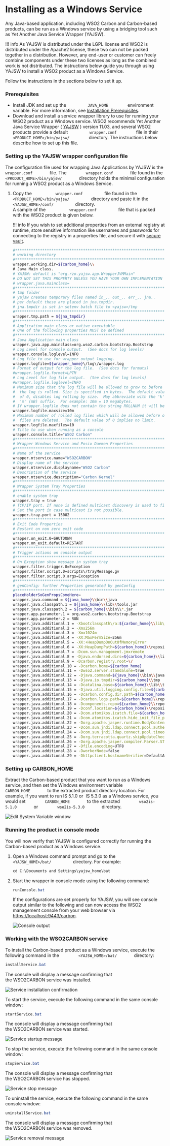 # Installing as a Windows Service

Any Java-based application, including WSO2 Carbon and Carbon-based
products, can be run as a Windows service by using a bridging tool such
as Yet Another Java Service Wrapper (YAJSW).

!!! info
    As YAJSW is distributed under the LGPL license and WSO2 is
    distributed under the Apache2 license, these two can not be packed
    together in a distribution. However, any end-user or customer can freely
    combine components under these two licenses as long as the combined work
    is not distributed. The instructions below guide you through using YAJSW
    to install a WSO2 product as a Windows Service.

Follow the instructions in the sections below to set it up.

### Prerequisites

-   Install JDK and set up the `          JAVA_HOME         `
    environment variable. For more information, see
    [Installation Prerequisites](../../setup/installation-prerequisites).
-   Download and install a service wrapper library to use for running
    your WSO2 product as a Windows service. WSO2 recommends Yet Another
    Java Service Wrapper (
    [YAJSW](http://sourceforge.net/projects/yajsw/) ) version 11.03, and
    several WSO2 products provide a default
    `          wrapper.conf         ` file in their
    `          <PRODUCT_HOME>/bin/yajsw/         ` directory. The
    instructions below describe how to set up this file.

### Setting up the YAJSW wrapper configuration file

The configuration file used for wrapping Java Applications by YAJSW is
the `         wrapper.conf        ` file. The
`         wrapper.conf        ` file found in the
`         <PRODUCT_HOME>/bin/yajsw/        ` directory holds the minimal
configuration for running a WSO2 product as a Windows Service.

1.  Copy the `           wrapper.conf          ` file found in the
    `           <PRODUCT_HOME>/bin/yajsw/          ` directory and paste
    it in the `           <YAJSW_HOME>/conf/          ` directory.  
    A sample of the `           wrapper.conf          ` file that is
    packed with the WSO2 product is given below.

    !!! info
        If you wish to set additional properties from an external registry
        at runtime, store sensitive information like usernames and passwords
        for connecting to the registry in a properties file, and secure it
        with [secure vault](../../admin-guide/carbon-secure-vault-implementation).

    ```bash tab="Minimal wrapper.conf configuration"
    #********************************************************************
    # working directory
    #********************************************************************
    wrapper.working.dir=${carbon_home}\\
    # Java Main class.  
    # YAJSW: default is "org.rzo.yajsw.app.WrapperJVMMain" 
    # DO NOT SET THIS PROPERTY UNLESS YOU HAVE YOUR OWN IMPLEMENTATION
    # wrapper.java.mainclass=
    #********************************************************************
    # tmp folder
    # yajsw creates temporary files named in_.. out_.. err_.. jna..
    # per default these are placed in jna.tmpdir.
    # jna.tmpdir is set in setenv batch file to <yajsw>/tmp
    #********************************************************************
    wrapper.tmp.path = ${jna_tmpdir}
    #********************************************************************
    # Application main class or native executable
    # One of the following properties MUST be defined
    #********************************************************************
    # Java Application main class
    wrapper.java.app.mainclass=org.wso2.carbon.bootstrap.Bootstrap
    # Log Level for console output.  (See docs for log levels)
    wrapper.console.loglevel=INFO
    # Log file to use for wrapper output logging.
    wrapper.logfile=${wrapper_home}\/log\/wrapper.log
    # Format of output for the log file.  (See docs for formats)
    #wrapper.logfile.format=LPTM
    # Log Level for log file output.  (See docs for log levels)
    #wrapper.logfile.loglevel=INFO
    # Maximum size that the log file will be allowed to grow to before
    #  the log is rolled. Size is specified in bytes.  The default value
    #  of 0, disables log rolling by size.  May abbreviate with the 'k' (kB) or
    #  'm' (mB) suffix.  For example: 10m = 10 megabytes.
    # If wrapper.logfile does not contain the string ROLLNUM it will be automatically added as suffix of the file name
    wrapper.logfile.maxsize=10m
    # Maximum number of rolled log files which will be allowed before old
    #  files are deleted.  The default value of 0 implies no limit.
    wrapper.logfile.maxfiles=10
    # Title to use when running as a console
    wrapper.console.title="WSO2 Carbon"
    #********************************************************************
    # Wrapper Windows Service and Posix Daemon Properties
    #********************************************************************
    # Name of the service
    wrapper.ntservice.name="WSO2CARBON"
    # Display name of the service
    wrapper.ntservice.displayname="WSO2 Carbon"
    # Description of the service
    wrapper.ntservice.description="Carbon Kernel"
    #********************************************************************
    # Wrapper System Tray Properties
    #********************************************************************
    # enable system tray
    wrapper.tray = true
    # TCP/IP port. If none is defined multicast discovery is used to find the port
    # Set the port in case multicast is not possible.
    wrapper.tray.port = 15002
    #********************************************************************
    # Exit Code Properties
    # Restart on non zero exit code
    #********************************************************************
    wrapper.on_exit.0=SHUTDOWN
    wrapper.on_exit.default=RESTART
    #********************************************************************
    # Trigger actions on console output
    #********************************************************************
    # On Exception show message in system tray
    wrapper.filter.trigger.0=Exception
    wrapper.filter.script.0=scripts\/trayMessage.gv
    wrapper.filter.script.0.args=Exception
    #********************************************************************
    # genConfig: further Properties generated by genConfig
    #********************************************************************
    placeHolderSoGenPropsComeHere=
    wrapper.java.command = ${java_home}\\bin\\java
    wrapper.java.classpath.1 = ${java_home}\\lib\\tools.jar
    wrapper.java.classpath.2 = ${carbon_home}\\bin\\*.jar
    wrapper.app.parameter.1 = org.wso2.carbon.bootstrap.Bootstrap
    wrapper.app.parameter.2 = RUN
    wrapper.java.additional.1 = -Xbootclasspath\/a:${carbon_home}\\lib\\xboot\\*.jar
    wrapper.java.additional.2 = -Xms256m
    wrapper.java.additional.3 = -Xmx1024m
    wrapper.java.additional.4 = -XX:MaxPermSize=256m
    wrapper.java.additional.5 = -XX:+HeapDumpOnOutOfMemoryError
    wrapper.java.additional.6 = -XX:HeapDumpPath=${carbon_home}\\repository\\logs\\heap-dump.hprof
    wrapper.java.additional.7 = -Dcom.sun.management.jmxremote
    wrapper.java.additional.8 = -Djava.endorsed.dirs=${carbon_home}\\lib\\endorsed;${java_home}\\jre\\lib\\endorsed
    wrapper.java.additional.9 = -Dcarbon.registry.root=\/
    wrapper.java.additional.10 = -Dcarbon.home=${carbon_home}
    wrapper.java.additional.11 = -Dwso2.server.standalone=true
    wrapper.java.additional.12 = -Djava.command=${java_home}\\bin\\java
    wrapper.java.additional.13 = -Djava.io.tmpdir=${carbon_home}\\tmp
    wrapper.java.additional.14 = -Dcatalina.base=${carbon_home}\\lib\\tomcat 
    wrapper.java.additional.15 = -Djava.util.logging.config.file=${carbon_home}\\repository\\conf\\log4j.properties
    wrapper.java.additional.16 = -Dcarbon.config.dir.path=${carbon_home}\\repository\\conf 
    wrapper.java.additional.17 = -Dcarbon.logs.path=${carbon_home}\\repository\\logs 
    wrapper.java.additional.18 = -Dcomponents.repo=${carbon_home}\\repository\\components\\plugins
    wrapper.java.additional.19 = -Dconf.location=${carbon_home}\\repository\\conf 
    wrapper.java.additional.20 = -Dcom.atomikos.icatch.file=${carbon_home}\\lib\\transactions.properties
    wrapper.java.additional.21 = -Dcom.atomikos.icatch.hide_init_file_path=true 
    wrapper.java.additional.22 = -Dorg.apache.jasper.runtime.BodyContentImpl.LIMIT_BUFFER=true 
    wrapper.java.additional.23 = -Dcom.sun.jndi.ldap.connect.pool.authentication=simple
    wrapper.java.additional.24 = -Dcom.sun.jndi.ldap.connect.pool.timeout=3000 
    wrapper.java.additional.25 = -Dorg.terracotta.quartz.skipUpdateCheck=true 
    wrapper.java.additional.26 = -Dorg.apache.jasper.compiler.Parser.STRICT_QUOTE_ESCAPING=false
    wrapper.java.additional.27 = -Dfile.encoding=UTF8
    wrapper.java.additional.28 = -DworkerNode=false
    wrapper.java.additional.29 = -Dhttpclient.hostnameVerifier=DefaultAndLocalhost
    ```

### Setting up CARBON_HOME

Extract the Carbon-based product that you want to run as a Windows
service, and then set the Windows environment variable
`         CARBON_HOME        ` to the extracted product directory
location. For example, if you want to run IS 5.1.0 or  IS 5.3.0 as a
Windows service, you would set `         CARBON_HOME        ` to the
extracted `         wso2is-5.1.0        ` or
`         wso2is-5.3.0        ` directory.

![Edit System Variable window](../../assets/img/setup/edit-system-variable-window.png)

### Running the product in console mode

You will now verify that YAJSW is configured correctly for running the
Carbon-based product as a Windows service.

1.  Open a Windows command prompt and go to the
    `           <YAJSW_HOME>/bat/          ` directory. For example:

    ``` java
    cd C:\Documents and Settings\yajsw_home\bat
    ```

2.  Start the wrapper in console mode using the following command:

    ``` java
    runConsole.bat
    ```

    If the configurations are set properly for YAJSW, you will see console
    output similar to the following and can now access the WSO2 management
    console from your web browser via <https://localhost:9443/carbon>.

    ![Console output](../../assets/img/setup/console-output.png)

### Working with the WSO2CARBON service

To install the Carbon-based product as a Windows service, execute the
following command in the `         <YAJSW_HOME>/bat/        ` directory:

``` java
installService.bat
```

The console will display a message confirming that
the WSO2CARBON service was installed.

![Service installation confirmation](../../assets/img/setup/service-installation-confirmation.png)

To start the service, execute the following command in the same console
window:

``` java
startService.bat
```

The console will display a message confirming that
the WSO2CARBON service was started.

![Service startup message](../../assets/img/setup/service-startup-message.png)

To stop the service, execute the following command in the same console
window:

``` java
stopService.bat
```

The console will display a message confirming that
the WSO2CARBON service has stopped.

![Service stop message](../../assets/img/setup/service-stop-message.png)

To uninstall the service, execute the following command in the same
console window:

``` java
uninstallService.bat
```

The console will display a message confirming that
the WSO2CARBON service was removed.

![Service removal message](../../assets/img/setup/service-removal-message.png)

